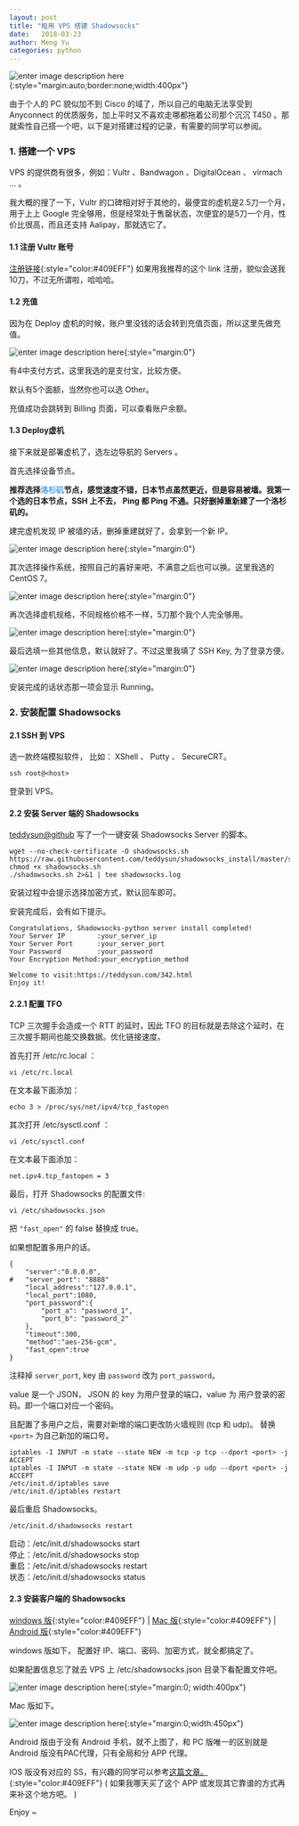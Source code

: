 ```yaml
---
layout: post
title: "租用 VPS 搭建 Shadowsocks"
date:   2018-03-23 
author: Meng Yu
categories: python
---
```


![enter image description here](http://owu6vks0s.bkt.clouddn.com/develo_2.png){:style="margin:auto;border:none;width:400px"}

由于个人的 PC 貌似加不到 Cisco 的域了，所以自己的电脑无法享受到 Anyconnect 的优质服务，加上平时又不喜欢走哪都拖着公司那个沉沉 T450 。那就索性自己搭一个吧，以下是对搭建过程的记录，有需要的同学可以参阅。

### 1. 搭建一个 VPS

VPS 的提供商有很多，例如：Vultr 、Bandwagon 、DigitalOcean 、 virmach ... 。     

我大概的搜了一下，Vultr 的口碑相对好于其他的，最便宜的虚机是2.5刀一个月，用于上上 Google 完全够用，但是经常处于售罄状态，次便宜的是5刀一个月，性价比很高，而且还支持 Aalipay，那就选它了。

#### 1.1 注册 Vultr 账号

[注册链接](https://www.vultr.com/?ref=7368626){:style="color:#409EFF"} 如果用我推荐的这个 link 注册，貌似会送我10刀，不过无所谓啦，哈哈哈。

#### 1.2 充值
因为在 Deploy 虚机的时候，账户里没钱的话会转到充值页面，所以这里先做充值。

![enter image description here](http://owu6vks0s.bkt.clouddn.com/pay.png){:style="margin:0"}

有4中支付方式，这里我选的是支付宝，比较方便。

默认有5个面额，当然你也可以选 Other。

充值成功会跳转到 Billing 页面，可以查看账户余额。

#### 1.3 Deploy虚机

接下来就是部署虚机了，选左边导航的 Servers 。

首先选择设备节点。 

**推荐选择<span style="color:#409EFF">洛杉矶</span>节点，感觉速度不错，日本节点虽然更近，但是容易被墙。我第一个选的日本节点，SSH 上不去， Ping 都 Ping 不通。只好删掉重新建了一个洛杉矶的。** 

建完虚机发现 IP 被墙的话，删掉重建就好了，会拿到一个新 IP。

![enter image description here](http://owu6vks0s.bkt.clouddn.com/node.png){:style="margin:0"}

其次选择操作系统，按照自己的喜好来吧，不满意之后也可以换。这里我选的 CentOS 7。

![enter image description here](http://owu6vks0s.bkt.clouddn.com/os.png){:style="margin:0"}

再次选择虚机规格，不同规格价格不一样，5刀那个我个人完全够用。

![enter image description here](http://owu6vks0s.bkt.clouddn.com/serve_size.png){:style="margin:0"}

最后选填一些其他信息，默认就好了。不过这里我填了 SSH Key, 为了登录方便。

![enter image description here](http://owu6vks0s.bkt.clouddn.com/install_finish.png){:style="margin:0"}

安装完成的话状态那一项会显示 Running。

### 2. 安装配置 Shadowsocks

#### 2.1 SSH 到 VPS

选一款终端模拟软件， 比如： XShell 、 Putty 、 SecureCRT。

```
ssh root@<host>
```

登录到 VPS。


#### 2.2 安装 Server 端的 Shadowsocks

[teddysun@github](https://github.com/teddysun/shadowsocks_install ) 写了一个一键安装 Shadowsocks Server 的脚本。 

```
wget --no-check-certificate -O shadowsocks.sh https://raw.githubusercontent.com/teddysun/shadowsocks_install/master/shadowsocks.sh
chmod +x shadowsocks.sh
./shadowsocks.sh 2>&1 | tee shadowsocks.log
```

安装过程中会提示选择加密方式，默认回车即可。

安装完成后，会有如下提示。

```
Congratulations, Shadowsocks-python server install completed!
Your Server IP        :your_server_ip
Your Server Port      :your_server_port
Your Password         :your_password
Your Encryption Method:your_encryption_method

Welcome to visit:https://teddysun.com/342.html
Enjoy it!

```

#### 2.2.1 配置 TFO

TCP 三次握手会造成一个 RTT 的延时，因此 TFO 的目标就是去除这个延时，在三次握手期间也能交换数据。优化链接速度。

首先打开 /etc/rc.local ：

```
vi /etc/rc.local
```

在文本最下面添加：

```
echo 3 > /proc/sys/net/ipv4/tcp_fastopen
```

其次打开 /etc/sysctl.conf ：

```
vi /etc/sysctl.conf
```

在文本最下面添加：

```
net.ipv4.tcp_fastopen = 3
```

最后，打开 Shadowsocks 的配置文件:

```
vi /etc/shadowsocks.json
```

把 `"fast_open"` 的 false 替换成 true。

如果想配置多用户的话。

```
{
    "server":"0.0.0.0",
#   "server_port": "8888" 
    "local_address":"127.0.0.1",
    "local_port":1080,
    "port_password":{
        "port_a": "password_1",
        "port_b": "password_2"
    },
    "timeout":300,
    "method":"aes-256-gcm",
    "fast_open":true
}
```
注释掉 `server_port`,  key 由 `password` 改为 `port_password`。

value 是一个 JSON， JSON 的 key 为用户登录的端口，value 为 用户登录的密码。即一个端口对应一个密码。

且配置了多用户之后，需要对新增的端口更改防火墙规则 (tcp 和 udp)。 替换 `<port>` 为自己新加的端口号。

```
iptables -I INPUT -m state --state NEW -m tcp -p tcp --dport <port> -j ACCEPT
iptables -I INPUT -m state --state NEW -m udp -p udp --dport <port> -j ACCEPT 
/etc/init.d/iptables save
/etc/init.d/iptables restart
```

最后重启 Shadowsocks。

```
/etc/init.d/shadowsocks restart
```
  
启动：/etc/init.d/shadowsocks start           
停止：/etc/init.d/shadowsocks stop      
重启：/etc/init.d/shadowsocks restart         
状态：/etc/init.d/shadowsocks status         

#### 2.3 安装客户端的 Shadowsocks 

[windows 版](https://github.com/shadowsocks/shadowsocks-windows/releases){:style="color:#409EFF"}
 | [Mac 版](https://github.com/shadowsocks/ShadowsocksX-NG/releases/){:style="color:#409EFF"} 
 | [Android 版](https://github.com/shadowsocks/shadowsocks-android/releases){:style="color:#409EFF"} 

windows 版如下， 配置好 IP、端口、密码、加密方式，就全都搞定了。    

如果配置信息忘了就去 VPS 上 /etc/shadowsocks.json 目录下看配置文件吧。

![enter image description here](http://owu6vks0s.bkt.clouddn.com/ss_client.png){:style="margin:0; width:400px"}

Mac 版如下。

![enter image description here](http://owu6vks0s.bkt.clouddn.com/mac_ss.png){:style="margin:0;width:450px"}

Android 版由于没有 Android 手机，就不上图了，和 PC 版唯一的区别就是 Android 版没有PAC代理，只有全局和分 APP 代理。

IOS 版没有对应的 SS，有兴趣的同学可以参考[这篇文章。](https://medium.com/@scomper/surge-%E9%85%8D%E7%BD%AE%E6%96%87%E4%BB%B6-a1533c10e80b){:style="color:#409EFF"} ( 如果我哪天买了这个 APP 或发现其它靠谱的方式再来补这个地方吧。 )


Enjoy ~
